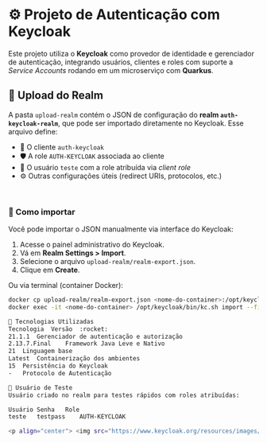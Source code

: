 # ⚙️ Projeto de Autenticação com Keycloak 

Este projeto utiliza o **Keycloak** como provedor de identidade e gerenciador de autenticação, integrando usuários, clientes e roles com suporte a *Service Accounts* rodando em um microserviço com **Quarkus**.

## 📂 Upload do Realm

A pasta `upload-realm` contém o JSON de configuração do **realm `auth-keycloak-realm`**, que pode ser importado diretamente no Keycloak. Esse arquivo define:

- 🔑 O cliente `auth-keycloak`
- 🛡️ A role `AUTH-KEYCLOAK` associada ao cliente
- 👤 O usuário `teste` com a role atribuída via *client role*
- ⚙️ Outras configurações úteis (redirect URIs, protocolos, etc.)

<br/>

### 🔁 Como importar

Você pode importar o JSON manualmente via interface do Keycloak:

1. Acesse o painel administrativo do Keycloak.
2. Vá em **Realm Settings > Import**.
3. Selecione o arquivo `upload-realm/realm-export.json`.
4. Clique em **Create**.

Ou via terminal (container Docker):

```bash
docker cp upload-realm/realm-export.json <nome-do-container>:/opt/keycloak/data/import
docker exec -it <nome-do-container> /opt/keycloak/bin/kc.sh import --file=/opt/keycloak/data/import/realm-export.json --override

🧪 Tecnologias Utilizadas
Tecnologia	Versão	:rocket:
21.1.1	Gerenciador de autenticação e autorização
2.13.7.Final	Framework Java Leve e Nativo
21	Linguagem base
Latest	Containerização dos ambientes
15	Persistência do Keycloak
-	Protocolo de Autenticação

👤 Usuário de Teste
Usuário criado no realm para testes rápidos com roles atribuídas:

Usuário	Senha	Role
teste	testpass	AUTH-KEYCLOAK

<p align="center"> <img src="https://www.keycloak.org/resources/images/keycloak_logo_200px.svg" width="120px"/> <img src="https://www.docker.com/wp-content/uploads/2022/03/Docker-Logo-White-RGB_Vertical.png" width="120px"/> <img src="https://quarkus.io/assets/images/logos/quarkus_icon_rgb_300px_reverse.png" width="120px"/> </p> ```
